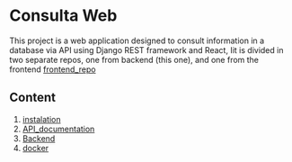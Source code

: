 # Consulta Web

This project is a web application designed to consult information in a database via API using Django REST framework and React, Iit is divided in two separate repos, one from backend (this one), and one from the frontend [frontend_repo](https://github.com/David-Enriquez77/frontend)

## Content

1. [instalation](setup.md)
2. [API_documentation](api.md)
3. [Backend](backend.md)
4. [docker](docker.md)
